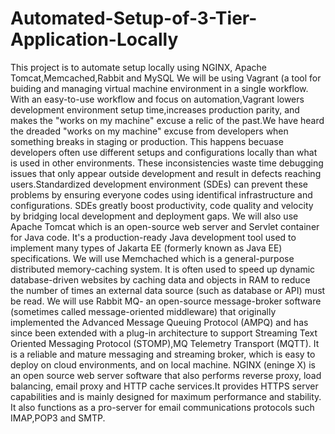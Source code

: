 # Automated-Setup-of-3-Tier-Application-Locally
This project is to automate setup locally using NGINX, Apache Tomcat,Memcached,Rabbit and MySQL
We will be using Vagrant (a tool for buiding and managing virtual machine environment in a single workflow. With an easy-to-use workflow and focus on automation,Vagrant lowers development environment setup time,increases production parity, and makes the "works on my machine" excuse a relic of the past.We have heard the dreaded "works on my machine" excuse from developers when something breaks in staging or production. This happens becuase developers often use different setups and configurations locally than what is used in other environments. These inconsistencies waste time debugging issues that only appear outside development and result in defects reaching users.Standardized development environment (SDEs) can prevent these problems by ensuring everyone codes using identifical infrastructure and configurations. SDEs greatly boost productivity, code quality and velocity by bridging local development and deployment gaps.
We will also use Apache Tomcat which is an open-source web server and Servlet container for Java code. It's a production-ready Java development tool used to implement many types of Jakarta EE (formerly known as Java EE) specifications.
We will use Memchached which is a general-purpose distributed memory-caching system. It is often used to speed up dynamic database-driven websites by caching data and objects in RAM to reduce the number of times an external data source (such as database or API) must be read. 
We will use Rabbit MQ- an open-source message-broker software  (sometimes called message-oriented middleware) that originally implemented the Advanced Message Queuing Protocol (AMPQ) and has since been extended with a plug-in architecture to support Streaming Text Oriented Messaging Protocol (STOMP),MQ Telemetry Transport (MQTT). It is a reliable and mature messaging and streaming broker, which is easy to deploy on cloud environments, and on local machine.
NGINX (eninge X) is an open source web server software that also performs reverse proxy, load balancing, email proxy and HTTP cache services.It provides HTTPS server capabilities and is mainly designed for maximum performance and stability. It also functions as a pro-server for email communications protocols such IMAP,POP3 and SMTP.
